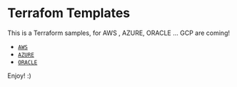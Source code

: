 # Terrafom Templates 
This is a Terraform samples, for AWS , AZURE, ORACLE ... GCP are coming!

- [`AWS`](./AWS/) 
- [`AZURE`](./AZURE/) 
- [`ORACLE`](./ORACLE/) 

Enjoy! :) 

